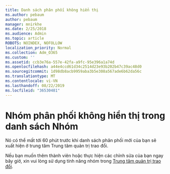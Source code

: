 ```yaml
---
title: Danh sách phân phối không hiển thị
ms.author: pebaum
author: pebaum
manager: mnirkhe
ms.date: 2/25/2018
ms.audience: Admin
ms.topic: article
ROBOTS: NOINDEX, NOFOLLOW
localization_priority: Normal
ms.collection: Adm_O365
ms.custom: ''
ms.assetid: ccb3e76a-557e-42fa-a9fc-95e396a1a74d
ms.openlocfilehash: a44e4ccd61d34c2514d23e93b202b47c39ac48d0
ms.sourcegitcommit: 1d98db8acb9959aba3b5e308a567ade6b62da56c
ms.translationtype: MT
ms.contentlocale: vi-VN
ms.lasthandoff: 08/22/2019
ms.locfileid: "36530481"
---
```

# <a name="distribution-group-not-showing-in-groups-list"></a>Nhóm phân phối không hiển thị trong danh sách Nhóm

Nó có thể mất tới 60 phút trước khi danh sách phân phối mới của bạn sẽ xuất hiện ở trung tâm Trung tâm quản trị trao đổi.
  
Nếu bạn muốn thêm thành viên hoặc thực hiện các chỉnh sửa của bạn ngay bây giờ, xin vui lòng sử dụng tính năng nhóm trong [Trung tâm quản trị trao đổi](https://outlook.office365.com/ecp/?rfr=Admin_o365&amp;exsvurl=1&amp;mkt=en-US.aspx).
  

